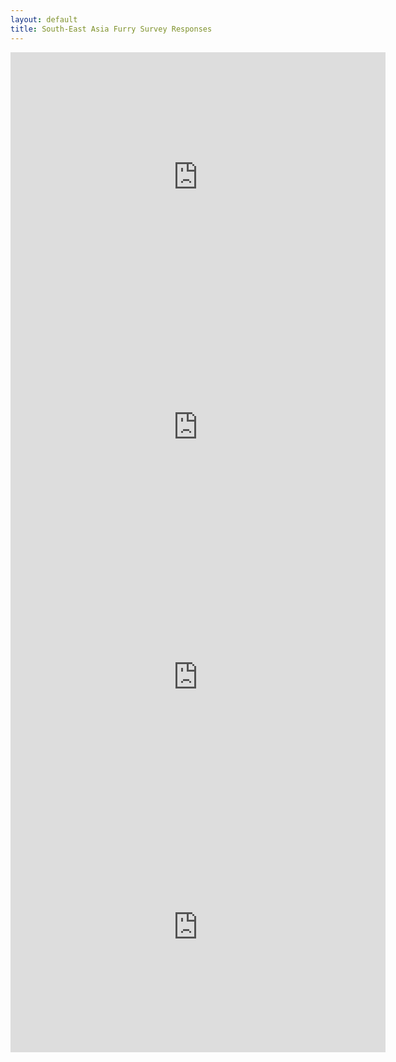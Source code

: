 ```yaml
---
layout: default
title: South-East Asia Furry Survey Responses
---
```


<style>
iframe {
    width: 600px;
    height: 400px;
    display: block;
    border: none;
    margin: 0 auto;
}
</style>

<iframe src="https://docs.google.com/spreadsheets/d/e/2PACX-1vTMIUxtKZ-sp3vKEZQnKNFg3dbD8uUotONYYA9KSuHfLWMXXVulgvQxiecHzJiubIfAtzS-eaNAI99n/pubchart?oid=124403764&amp;format=interactive"></iframe>

<iframe src="https://docs.google.com/spreadsheets/d/e/2PACX-1vTMIUxtKZ-sp3vKEZQnKNFg3dbD8uUotONYYA9KSuHfLWMXXVulgvQxiecHzJiubIfAtzS-eaNAI99n/pubchart?oid=1180091727&amp;format=interactive"></iframe>

<iframe src="https://docs.google.com/spreadsheets/d/e/2PACX-1vTMIUxtKZ-sp3vKEZQnKNFg3dbD8uUotONYYA9KSuHfLWMXXVulgvQxiecHzJiubIfAtzS-eaNAI99n/pubchart?oid=629989629&amp;format=interactive"></iframe>

<iframe src="https://docs.google.com/spreadsheets/d/e/2PACX-1vTMIUxtKZ-sp3vKEZQnKNFg3dbD8uUotONYYA9KSuHfLWMXXVulgvQxiecHzJiubIfAtzS-eaNAI99n/pubchart?oid=121254634&amp;format=interactive"></iframe>
